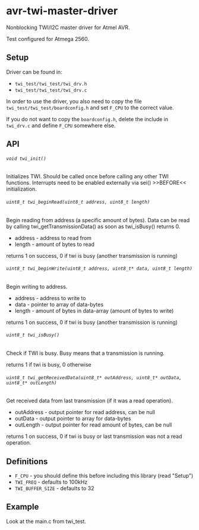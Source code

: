 # avr-twi-master-driver

Nonblocking TWI/I2C master driver for Atmel AVR.

Test configured for Atmega 2560.

## Setup

Driver can be found in: 
* `twi_test/twi_test/twi_drv.h`
* `twi_test/twi_test/twi_drv.c`

In order to use the driver, you also need to copy the file
`twi_test/twi_test/boardconfig.h` and set `F_CPU` to the correct value.

If you do not want to copy the `boardconfig.h`, delete the include in `twi_drv.c` and define `F_CPU` somewhere else.

## API

###### `void twi_init()`

Initializes TWI.
Should be called once before calling any other TWI functions.
Interrupts need to be enabled externally via sei() >>BEFORE<< initialization.

###### `uint8_t twi_beginRead(uint8_t address, uint8_t length)`

Begin reading from address (a specific amount of bytes).
Data can be read by calling twi_getTransmissionData() as soon as twi_isBusy() returns 0.

* address - address to read from
* length - amount of bytes to read

returns 1 on success, 0 if twi is busy (another transmission is running)

###### `uint8_t twi_beginWrite(uint8_t address, uint8_t* data, uint8_t length)`

Begin writing to address.

* address - address to write to
* data - pointer to array of data-bytes
* length - amount of bytes in data-array (amount of bytes to write)

returns 1 on success, 0 if twi is busy (another transmission is running)

###### `uint8_t twi_isBusy()`

Check if TWI is busy. Busy means that a transmission is running.

returns 1 if twi is busy, 0 otherwise

###### `uint8_t twi_getReceivedData(uint8_t* outAddress, uint8_t* outData, uint8_t* outLength)`

Get received data from last transmission (if it was a read operation).

* outAddress - output pointer for read address, can be null
* outData - output pointer to array for data-bytes
* outLength - output pointer for read amount of bytes, can be null

returns 1 on success, 0 if twi is busy or last transmission was not a read operation.

## Definitions

* `F_CPU` - you should define this before including this library (read "Setup")
* `TWI_FREQ` - defaults to 100kHz
* `TWI_BUFFER_SIZE` - defaults to 32

## Example

Look at the main.c from twi_test.
